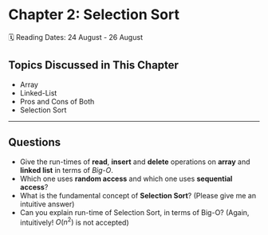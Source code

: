 # Chapter 2: Selection Sort

<aside>
🗓️ Reading Dates: 24 August - 26 August

</aside>

## Topics Discussed in This Chapter

- Array
- Linked-List
- Pros and Cons of Both
- Selection Sort

---

## Questions

- Give the run-times of **read**, **insert** and **delete** operations on **array** and **linked list** in terms of *Big-O*.
- Which one uses **random access** and which one uses **sequential access**?
- What is the fundamental concept of **Selection Sort**? (Please give me an intuitive answer)
- Can you explain run-time of Selection Sort, in terms of Big-O? (Again, intuitively! $O(n^2)$ is not accepted)